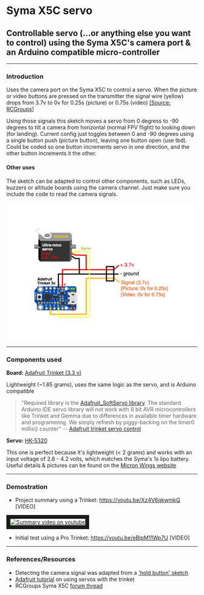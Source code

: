 # Syma X5C servo
## Controllable servo (...or anything else you want to control) using the Syma X5C's camera port &amp; an Arduino compatible micro-controller

 *******************************************************************

### Introduction

 Uses the camera port on the Syma X5C to control a servo. When the picture or video buttons are pressed on the transmitter the signal wire (yellow) drops from 3.7v to 0v for 0.25s (picture) or 0.75s (video) [[Source: RCGroups]](https://www.rcgroups.com/forums/showpost.php?p=31397718&postcount=5415)

Using those signals this sketch moves a servo from 0 degress to -90 degrees to tilt a camera from horizontal (normal FPV flight) to looking down (for landing). Current config just toggles between 0 and -90 degrees using a single button push (picture button), leaving one button open (use tbd). Could be coded so one button increments servo in one direction, and the other button increments it the other.

#### Other uses

The sketch can be adapted to control other components, such as LEDs, buzzers or altitude boards using the camera channel. Just make sure you include the code to read the camera signals.

![alt text](https://raw.githubusercontent.com/EThornill/SYMA_X5C_servo/master/schematic.jpg "schematic")

 *******************************************************************
 ### Components used
 
  **Board:** [Adafruit Trinket (3.3 v)](https://www.adafruit.com/product/1500)
  
  Lightweight (~1.85 grams), uses the same logic as the servo, and is Arduino compatible

  >"Required library is the [Adafruit_SoftServo library](https://github.com/adafruit/Adafruit_SoftServo). The standard Arduino IDE servo library will not work with 8 bit AVR microcontrollers like Trinket and Gemma due to differences in available timer hardware and programming. We simply refresh by piggy-backing on the timer0 millis() counter" -- [Adafruit trinket servo control](https://learn.adafruit.com/trinket-gemma-servo-control/overview)
  
  **Servo:** [HK-5320](https://hobbyking.com/en_us/hk-5320-ultra-micro-digital-servo-1-7g-0-05sec-0-075kg.html)
  
  This one is perfect because it's lightweight (< 2 grams) and works with an input voltage of 2.8 - 4.2 volts, which matches the Syma's 1s lipo battery. Useful details & pictures can be found on the [Micron Wings website](http://www.micronwings.com/Products/Servo%20HK5320/index.shtml)
  
  *******************************************************************
  
  ### Demostration
- Project summary using a Trinket: https://youtu.be/Xz4V6qkwmkQ [VIDEO]

<a href="http://www.youtube.com/watch?feature=player_embedded&v=Xz4V6qkwmkQ
" target="_blank"><img src="http://img.youtube.com/vi/Xz4V6qkwmkQ/0.jpg" 
alt="Summary video on youtube" width="240" height="180" border="10" /></a>

- Initial test using a Pro Trinket: https://youtu.be/eBlpM11Wp7U [VIDEO]

 *******************************************************************
 ### References/Resources

  - Detecting the camera signal was adapted from a ['hold button' sketch](http://playground.arduino.cc/Code/HoldButton)
  - [Adafruit tutorial](https://learn.adafruit.com/trinket-gemma-servo-control/overview) on using servos with the trinket
  - RCGroups Syma X5C [forum thread](https://www.rcgroups.com/forums/showthread.php?2065465-Syma-x5c)


 





